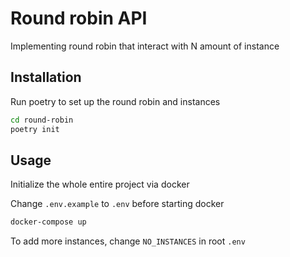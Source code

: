 # Round robin API

Implementing round robin that interact with N amount of instance

## Installation

Run poetry to set up the round robin and instances

```bash
cd round-robin
poetry init
```

## Usage
Initialize the whole entire project via docker 

Change `.env.example` to `.env` before starting docker
```bash
docker-compose up
```

To add more instances, change `NO_INSTANCES` in root `.env`
